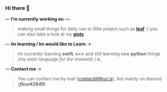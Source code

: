 ### Hi there 👋

— **I’m currently working on -**>
> making small things for daily use or little project such as **[leaf](https://github.com/withs/leaf)** :) you can also take a look at my **[gists](https://gist.github.com/withs)** 

— **Im learning / Im would like to Learn** ->
> Im currently learning **swift**, **c++** and still learning new **python** things (*my main language for the moment*) / **c**,

— **Contact me** ->
> You can contact me by mail (*contact@fleur.is*), but mainly on discord (***fleur#2849***)
